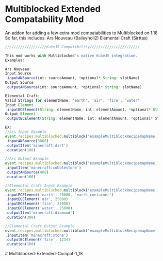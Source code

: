 
# Multiblocked Extended Compatability Mod

An addon for adding a few extra mod compatabilities to Multiblocked on 1.18
So far, this includes: 
Ars Nouveau (Baileyholl2)
Elemental Craft (Sirttas)
```js
///////////////////KubeJS Compatibility///////////////////////

This mod works with Multiblocked's native KubeJS integration.
Examples:

Ars Nouveau:
Input Source
.inputANSource(int: sourceAmount, *optional* String: slotName)
Output Source
.outputANSource(int: sourceAmount, *optional* String: slotName)

Elemental Craft:
Valid Strings for elementName: 'earth', 'air', 'fire', 'water'
Input Element
.inputECElement(String: elementName, int: elementAmount, *optional* String: slotName)
Output Element
.outputECElement(String: elementName, int: elementAmount, *optional* String: slotName)

EX: 
//Ars Input Example
event.recipes.multiblocked.multiblock('exampleMultiblockRecipemapName')
.inputANSource(3000)
.outputItem('minecraft:dirt')
.duration(100)

//Ars Output Example
event.recipes.multiblocked.multiblock('exampleMultiblockRecipemapName')
.inputItem('minecraft:cobblestone')
.outputANSource(400)
.duration(100)

//Elemental Craft Input Example
event.recipes.multiblocked.multiblock('exampleMultiblockRecipemapName')
.inputECElement('earth', 25000, 'earth_container')
.inputECElement('air', 25000)
.inputECElement('fire', 25000)
.inputECElement('water', 25000)
.outputItem('minecraft:diamond')
.duration(300)

//Elemental Craft Output Example
event.recipes.multiblocked.multiblock('exampleMultiblockRecipemapName')
.inputItem('minecraft:stone')
.outputECElement('fire', 1234)
.duration(100)
```
#   M u l t i b l o c k e d - E x t e n d e d - C o m p a t - 1 _ 1 8
